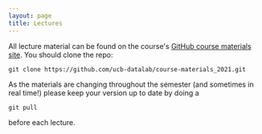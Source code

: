 ```yaml
---
layout: page
title: Lectures
---
```


All lecture material can be found on the course's <a href="https://github.com/ucb-datalab/course-materials_2021.git">GitHub course materials site</a>. You should clone the repo:

```
git clone https://github.com/ucb-datalab/course-materials_2021.git
```

As the materials are changing throughout the semester (and sometimes in real time!) please keep your version up to date by doing a

```
git pull
```

before each lecture.

<!-- 
### Lecture 0 (Jan 28)

- Introduction / Icebreaker ([00\_Introduction](https://github.com/ucb-datalab/course-materials/blob/master/Lectures/Lecture0_Viz_and_Gaia/00_Introduction.ipynb))
   - Organize into groups
- Class Logistics
- Lab #0 progress discussion
   - Report out by group
- Group visualization discussion ([01\_plotting\_and\_viz\_intro](https://github.com/ucb-datalab/course-materials/blob/master/Lectures/Lecture0_Viz_and_Gaia/01_plotting_and_viz_intro.ipynb))
- Open questions
- Gaia presentation ([02_gaia](https://github.com/ucb-datalab/course-materials/blob/master/Lectures/Lecture0_Viz_and_Gaia/02_gaia.ipynb))


### Lecture 1 (Feb 4)

- Show and tell for Lab 0 &ndash; come with questions, thoughts, feedback, plots to share, etc.
- Talk a bit more about visualization ([notebook](https://github.com/ucb-datalab/course-materials/blob/master/Lectures/Lecture0_Viz_and_Gaia/01_example_figs.ipynb))
- Talk about Lab 1 
- Introduce/review of probability theory ([01\_Intro\_to\_Probability](https://github.com/ucb-datalab/course-materials/blob/master/Lectures/Lecture1_model_fitting/01_Intro_to_Probability.pdf)), Bayes's theorem, and talk about modeling fitting ([02\_Model\_Fitting](https://github.com/ucb-datalab/course-materials/blob/master/Lectures/Lecture1_model_fitting/02_Model_Fitting.pdf))
- Go through a practical example of model fitting ([03\_Fitting\_line\_emcee\_demo](https://github.com/ucb-datalab/course-materials/blob/master/Lectures/Lecture1_model_fitting/03_Fitting_line_emcee_demo.ipynb))

### Lecture 2 (Feb 11)

- [Intro to MCMC](https://github.com/ucb-datalab/course-materials/blob/master/Lectures/Lecture1_model_fitting/02_Model_Fitting.pdf)
- [Example of using Bayes+MCMC to fit data](https://github.com/ucb-datalab/course-materials/blob/master/Lectures/Lecture1_model_fitting/03_Fitting_line_emcee_demo.ipynb)
- [MCMC convergence metrics](https://github.com/ucb-datalab/course-materials/blob/master/Lectures/Lecture1_model_fitting/04_convergence.ipynb)
- [Intro to periodograms](https://github.com/ucb-datalab/course-materials/blob/master/Lectures/Lecture2_periodograms/00_periodograms.ipynb)
- Assign new groups for Lab 1
- Show and tell for Lab 1 &ndash; come with questions, thoughts, feedback, plots to share, etc.


### No Class on Feb 18 -- Holiday

### Lecture 3 (Feb 25)  -- Lab 1 Due by 4pm

- Show and Tell for Lab 1 &ndash; come with questions, thoughts, feedback, plots to share, etc.
- [Introduce Lab 2](https://github.com/ucb-datalab/course-materials/blob/master/Lectures/Lecture3_stellar_spectra/00_Introduction.ipynb)
- [Background on Stellar Spectroscopy](https://github.com/ucb-datalab/course-materials/blob/master/Lectures/Lecture3_stellar_spectra/02_APOGEE_Cannon.ipynb)
- [Background on APOGEE and Specifics that may be helpful for Lab 2](https://github.com/ucb-datalab/course-materials/blob/master/Lectures/Lecture3_stellar_spectra/Stellar_Spectra.ipynb)

### Lecture 4 (March 4)

- [Intro to Machine Learning](https://github.com/ucb-datalab/course-materials/blob/master/Lectures/Lecture4_machine_learning/00_introduction.ipynb)
- [Regression with Machine Learning](https://github.com/ucb-datalab/course-materials/blob/master/Lectures/Lecture4_machine_learning/01_ml_regression.ipynb)
- [Neutral Networks](https://github.com/ucb-datalab/course-materials/blob/master/Lectures/Lecture4_machine_learning/02_neural_networks.ipynb)
- [Neural Networks with Keras](https://github.com/ucb-datalab/course-materials/blob/master/Lectures/Lecture4_machine_learning/03_nn_with_keras.ipynb)
- Show and Tell for Lab 2

### Lecture 5 (March 11)
- Discussion of ["The Cannon" paper by Ness et al.](https://arxiv.org/abs/1501.07604)
- Show and Tell for Lab 2
- Q & A on Intro to Machine Learning from Lecture 4 (if there are questions)
- Data driven vs. Ab Initio fitting of spectra
- Example science applications of stellar spectra

### Lecture 6 (March 18)
- Show and Tell for Lab 2
- Intro to Lab 3
- [Gaussian Processes](https://github.com/ucb-datalab/course-materials/blob/master/Lectures/Lecture6_ml_II_gaussian_processes/03_nn_with_keras.ipynb)

-->
